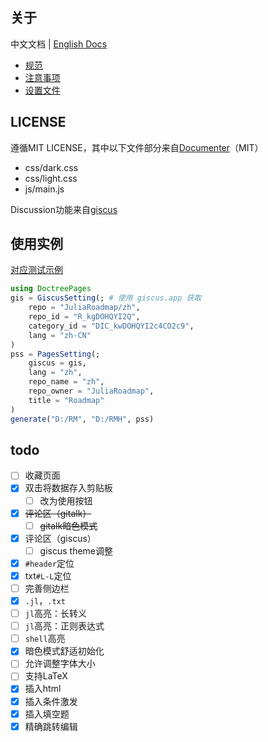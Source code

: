 ## 关于
中文文档 | [English Docs](README_en.md)
* [规范](docs/guidelines.md)
* [注意事项](docs/notice.md)
* [设置文件](docs/setting.md)

## LICENSE
遵循MIT LICENSE，其中以下文件部分来自[Documenter](https://github.com/JuliaDocs/Documenter.jl)（MIT）
* css/dark.css
* css/light.css
* js/main.js

Discussion功能来自[giscus](https://github.com/giscus/giscus)

## 使用实例
[对应测试示例](https://juliaroadmap.github.io/docs/meta/doctest.html)
```jl
using DoctreePages
gis = GiscusSetting(; # 使用 giscus.app 获取
	repo = "JuliaRoadmap/zh",
	repo_id = "R_kgDOHQYI2Q",
	category_id = "DIC_kwDOHQYI2c4CO2c9",
	lang = "zh-CN"
)
pss = PagesSetting(;
	giscus = gis,
	lang = "zh",
	repo_name = "zh",
	repo_owner = "JuliaRoadmap",
	title = "Roadmap"
)
generate("D:/RM", "D:/RMH", pss)
```

## todo
- [ ] 收藏页面
- [x] 双击将数据存入剪贴板
	- [ ] 改为使用按钮
- [x] ~~评论区（gitalk）~~
	- [ ] ~~gitalk暗色模式~~
- [x] 评论区（giscus）
	- [ ] giscus theme调整
- [x] `#header`定位
- [x] txt`#L-L`定位
- [ ] 完善侧边栏
- [x] `.jl`，`.txt`
- [ ] `jl`高亮：长转义
- [ ] `jl`高亮：正则表达式
- [ ] `shell`高亮
- [x] 暗色模式舒适初始化
- [ ] 允许调整字体大小
- [ ] 支持LaTeX
- [x] 插入html
- [x] 插入条件激发
- [x] 插入填空题
- [x] 精确跳转编辑
